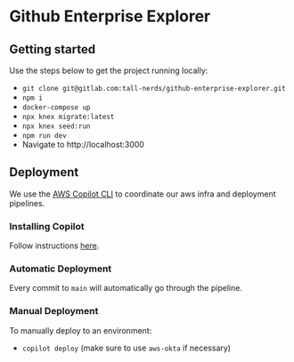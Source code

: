 # Github Enterprise Explorer

## Getting started

Use the steps below to get the project running locally:

- `git clone git@gitlab.com:tall-nerds/github-enterprise-explorer.git`
- `npm i`
- `docker-compose up`
- `npx knex migrate:latest`
- `npx knex seed:run`
- `npm run dev`
- Navigate to http://localhost:3000

## Deployment

We use the [AWS Copilot CLI](https://aws.github.io/copilot-cli/) to coordinate our aws infra and deployment pipelines.

### Installing Copilot

Follow instructions [here](https://aws.github.io/copilot-cli/docs/getting-started/install/).

### Automatic Deployment

Every commit to `main` will automatically go through the pipeline.

### Manual Deployment

To manually deploy to an environment:

- `copilot deploy` (make sure to use `aws-okta` if necessary)
